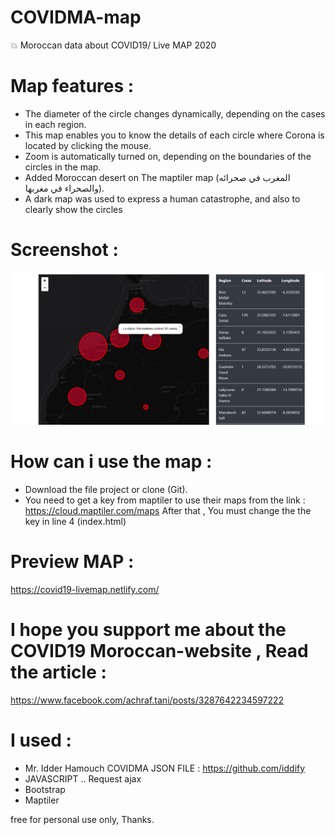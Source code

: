 # COVIDMA-map
💥 Moroccan data about COVID19/ Live MAP 2020

# Map features :
   - The diameter of the circle changes dynamically, depending on the cases in each region.
   - This map enables you to know the details of each circle where Corona is located by clicking the mouse.
   - Zoom is automatically turned on, depending on the boundaries of the circles in the map.
   - Added Moroccan desert on The maptiler map (المغرب في صحرائه والصحراء في مغربها).
   - A dark map was used to express a human catastrophe, and also to clearly show the circles
   
# Screenshot :
![screenshot](screenshot.png)

# How can i use the map :
   - Download the file project or clone (Git).
   - You need to get a key from maptiler to use their maps from the link :
   https://cloud.maptiler.com/maps
   After that , You must change the the key in line 4 (index.html)
   
# Preview MAP : 
   https://covid19-livemap.netlify.com/
   
# I hope you support me about the COVID19 Moroccan-website , Read the article :
   https://www.facebook.com/achraf.tani/posts/3287642234597222
   
# I used : 
  - Mr. Idder Hamouch COVIDMA JSON FILE : https://github.com/iddify
  - JAVASCRIPT .. Request ajax
  - Bootstrap
  - Maptiler


free for personal use only, Thanks.
